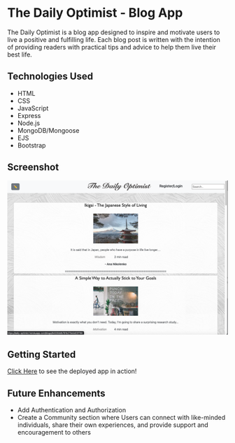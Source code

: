 # The Daily Optimist - Blog App
The Daily Optimist is a blog app designed to inspire and motivate users to live a positive and fulfilling life. 
 Each blog post is written with the intention of providing readers with practical tips and advice to help them live their best life.


## Technologies Used
* HTML
* CSS
* JavaScript
* Express
* Node.js
* MongoDB/Mongoose
* EJS
* Bootstrap


## Screenshot 

![Screenshot](Screenshot%202023-04-13%20at%2010.56.00%20AM.png)

## Getting Started
 [Click Here](https://daily-optimist.herokuapp.com/) to see the deployed app in action!

## Future Enhancements
* Add Authentication and Authorization
* Create a Community section where Users can connect with like-minded individuals, share their own experiences, and provide support and encouragement to others


